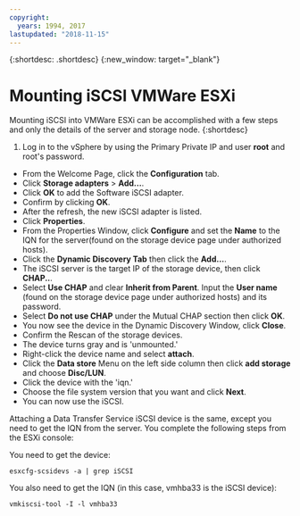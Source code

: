 ```yaml
---
copyright:
  years: 1994, 2017
lastupdated: "2018-11-15"
---
```


{:shortdesc: .shortdesc}
{:new_window: target="_blank"}

# Mounting iSCSI VMWare ESXi

Mounting iSCSI into VMWare ESXi can be accomplished with a few steps and only the details of the server and storage node.
{:shortdesc}

1. Log in to the vSphere by using the Primary Private IP and user **root** and root's password.
* From the Welcome Page, click the **Configuration** tab.
* Click **Storage adapters** > **Add…**.
* Click **OK** to add the Software iSCSI adapter.
* Confirm by clicking **OK**.
* After the refresh, the new iSCSI adapter is listed.
* Click **Properties**.
* From the Properties Window, click **Configure** and set the **Name** to the IQN for the server(found on the storage device page under authorized hosts).
* Click the **Dynamic Discovery Tab** then click the **Add...**.
* The iSCSI server is the target IP of the storage device, then click **CHAP..**.
* Select **Use CHAP** and clear **Inherit from Parent**. Input the **User name** (found on the storage device page under authorized hosts) and its password.
* Select **Do not use CHAP** under the Mutual CHAP section then click **OK**.
* You now see the device in the Dynamic Discovery Window, click **Close**.
* Confirm the Rescan of the storage devices.
* The device turns gray and is 'unmounted.'
* Right-click the device name and select **attach**.
* Click the **Data store** Menu on the left side column then click **add storage** and choose **Disc/LUN**.
* Click the device with the 'iqn.'
* Choose the file system version that you want and click **Next**.
* You can now use the iSCSI.



Attaching a Data Transfer Service iSCSI device is the same, except you need to get the IQN from the server.  You complete the following steps from the ESXi console:

You need to get the device:

`esxcfg-scsidevs -a | grep iSCSI`

You also need to get the IQN (in this case, vmhba33 is the iSCSI device):

`vmkiscsi-tool -I -l vmhba33`
